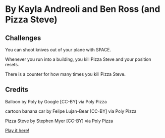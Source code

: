 # By Kayla Andreoli and Ben Ross (and Pizza Steve)

## Challenges

You can shoot knives out of your plane with SPACE.

Whenever you run into a building, you kill Pizza Steve and your position resets.

There is a counter for how many times you kill Pizza Steve.

## Credits

Balloon by Poly by Google [CC-BY] via Poly Pizza

cartoon banana car by Felipe Lujan-Bear [CC-BY] via Poly Pizza

Pizza Steve by Stephen Myer [CC-BY] via Poly Pizza

[Play it here!](https://starishsky.github.io/game615-spring2023-04/exercise04/play/)
